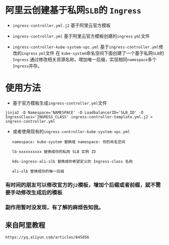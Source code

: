 # 阿里云创建基于私网`SLB`的 `Ingress`

- `ingress-controller.yml.j2` 基于阿里云官方模板

- `ingress-controller.yml` 基于阿里云官方模板创建的`ingress` `yml`文件

- `ingress-controller-kube-system-vpc.yml` 基于`ingress-controller.yml`修改的`ingress` `yml`文件
   在 `kube-system`命名空间下面创建了一个基于私网`SLB`的`Ingress`
   通过修改相关资源名称，增加唯一后缀，实现相同`namespace`多个`Ingress`并存。


# 使用方法

- 基于官方模板生成`ingress-controller.yml`文件

```
jinja2 -D Namespace='NAMESPACE' -D LoadbalancerID='SLB_ID' -D IngressClass='INGRESS_CLASS' ingress-controller-template.yml.j2 > ingress-controller.yml
```

- 或者使用现有的`ingress-controller-kube-system-vpc.yml`

```
   namespace: kube-system 替换成 namespace: 你的命名空间
```

```
   lb-xxxxxxxxxx 替换成你的私网 SLB 实例 ID
```

```
   k8s-ingress-ali-slb 替换成你希望定义的 Ingress-class 名称
```

```
   ali-slb 替换成你的唯一后缀
```

### 有时间的朋友可以修改官方的`j2`模板，增加个后缀或者前缀，就不需要手动修改生成后的模板

### 副作用暂时没发现，有了解的麻烦告知我。

## 来自阿里教程

```
https://yq.aliyun.com/articles/645856
```
